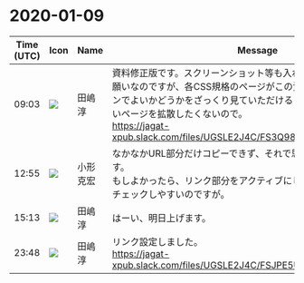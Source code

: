 # 2020-01-09

|Time (UTC)|Icon|Name|Message|
|---|---|---|---|
|09:03|![](https://secure.gravatar.com/avatar/698cc14290c3976fdd9f0a23494b87c1.jpg?s=72&d=https%3A%2F%2Fa.slack-edge.com%2Fdf10d%2Fimg%2Favatars%2Fava_0018-72.png)|田嶋　淳|資料修正版です。スクリーンショット等も入れてあります。ちょっとお願いなのですが、各CSS規格のページがこの資料内アドレスのバージョンでよいかどうかをざっくり見ていただけると助かります。うっかり古いページを拡散したくないので。<br>https://jagat-xpub.slack.com/files/UGSLE2J4C/FS3Q98VJP/page2020_jagat.pdf|
|12:55|![](https://avatars.slack-edge.com/2020-01-22/918424979847_0035b70d5fcd5cec902e_72.png)|小形克宏|なかなかURL部分だけコピーできず、それで思ったより時間がかかります。<br>もしよかったら、リンク部分をアクティブにしたPDFにしてもらえるとチェックしやすいのですが。|
|15:13|![](https://secure.gravatar.com/avatar/698cc14290c3976fdd9f0a23494b87c1.jpg?s=72&d=https%3A%2F%2Fa.slack-edge.com%2Fdf10d%2Fimg%2Favatars%2Fava_0018-72.png)|田嶋　淳|はーい、明日上げます。|
|23:48|![](https://secure.gravatar.com/avatar/698cc14290c3976fdd9f0a23494b87c1.jpg?s=72&d=https%3A%2F%2Fa.slack-edge.com%2Fdf10d%2Fimg%2Favatars%2Fava_0018-72.png)|田嶋　淳|リンク設定しました。<br>https://jagat-xpub.slack.com/files/UGSLE2J4C/FSJPE5U6S/page2020_jagat.pdf|
